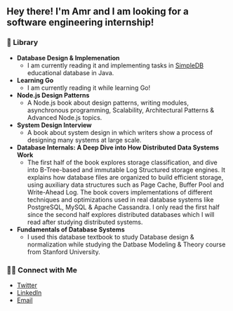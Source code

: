 ## Hey there! I'm Amr and I am looking for a software engineering internship!

### 📖 Library

- **Database Design & Implemenation**
  - I am currently reading it and implementing tasks in [SimpleDB](https://github.com/amrelmohamady/simpledb) educational database in Java.
- **Learning Go**
  - I am currently reading it while learning Go!
- **Node.js Design Patterns**
  - A Node.js book about design patterns, writing modules, asynchronous programming, Scalability, Architectural Patterns &     Advanced Node.js topics.
- **System Design Interview**
  - A book about system design in which writers show a process of designing many systems at large scale.
- **Database Internals: A Deep Dive into How Distributed Data Systems Work**
  - The first half of the book explores storage classification, and dive into B-Tree-based and immutable Log Structured storage engines. It explains how database files are organized to build efficient storage, using auxiliary data structures such as Page Cache, Buffer Pool and Write-Ahead Log. The book covers implementations of different techniques and optimizations used in real database systems like PostgreSQL, MySQL & Apache Cassandra. I only read the first half since the second half explores distributed databases which I will read after studying distributed systems.
- **Fundamentals of Database Systems**
  - I used this database textbook to study Database design & normalization while studying the Datbase Modeling & Theory course from Stanford University.

### 🤝🏻 Connect with Me

<p align="center">
<ul>
  <li>
    <a href="https://twitter.com/Amr__Elmohamady" target="_blank" >Twitter</a> 
  </li>
  <li>
    <a href="https://www.linkedin.com/in/amr-elmohamady" target="_blank" >LinkedIn</a>
  </li>
  <li>
    <a href="mailto:amr.osama.elmohamady@gmail.com">Email</a>
  </li>
</ul>
</p>
